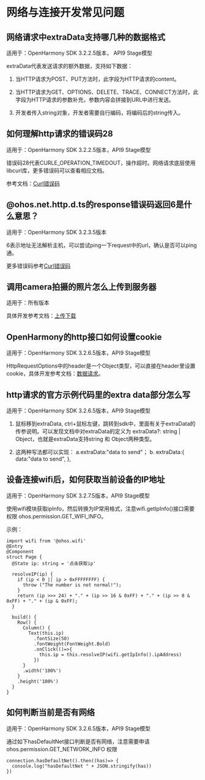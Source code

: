 # 网络与连接开发常见问题

## 网络请求中extraData支持哪几种的数据格式

适用于：OpenHarmony SDK 3.2.2.5版本， API9 Stage模型

extraData代表发送请求的额外数据，支持如下数据：

1. 当HTTP请求为POST、PUT方法时，此字段为HTTP请求的content。

2. 当HTTP请求为GET、OPTIONS、DELETE、TRACE、CONNECT方法时，此字段为HTTP请求的参数补充，参数内容会拼接到URL中进行发送。

3. 开发者传入string对象，开发者需要自行编码，将编码后的string传入。

## 如何理解http请求的错误码28

适用于：OpenHarmony SDK 3.2.2.5版本，API9 Stage模型

错误码28代表CURLE_OPERATION_TIMEDOUT，操作超时。网络请求底层使用libcurl库，更多错误码可以查看相应文档。

参考文档：[Curl错误码](https://curl.se/libcurl/c/libcurl-errors.html)

## \@ohos.net.http.d.ts的response错误码返回6是什么意思？

适用于：OpenHarmony SDK 3.2.3.5版本

6表示地址无法解析主机，可以尝试ping一下request中的url，确认是否可以ping通。

更多错误码参考[Curl错误码](https://curl.se/libcurl/c/libcurl-errors.html)

## 调用camera拍摄的照片怎么上传到服务器

适用于：所有版本

具体开发参考文档：[上传下载](https://gitee.com/openharmony/app_samples/tree/master/Network/UploadDownload)

## OpenHarmony的http接口如何设置cookie

适用于：OpenHarmony SDK 3.2.6.5版本，API9 Stage模型

HttpRequestOptions中的header是一个Object类型，可以直接在header里设置cookie，具体开发参考文档：[数据请求](../reference/apis/js-apis-http.md#request)。

## http请求的官方示例代码里的extra data部分怎么写

适用于：OpenHarmony SDK 3.2.6.5版本，API9 Stage模型

1. 鼠标移到extraData, ctrl+鼠标左键，跳转到sdk中，里面有关于extraData的传参说明。可以发现文档中对extraData的定义为 extraData?: string | Object，也就是extraData支持string 和 Object两种类型。

2. 这两种写法都可以实现：
  a.extraData:"data to send"；
  b. extraData:{ data:"data to send", },

## 设备连接wifi后，如何获取当前设备的IP地址

适用于：OpenHarmony SDK 3.2.7.5版本，API9 Stage模型

使用wifi模块获取ipInfo，然后转换为IP常用格式，注意wifi.getIpInfo()接口需要权限 ohos.permission.GET_WIFI_INFO。

示例：

  
```
import wifi from '@ohos.wifi'
@Entry
@Component
struct Page {
  @State ip: string = '点击获取ip'

  resolveIP(ip) {
    if (ip < 0 || ip > 0xFFFFFFFF) {
      throw ("The number is not normal!");
    }
    return (ip >>> 24) + "." + (ip >> 16 & 0xFF) + "." + (ip >> 8 & 0xFF) + "." + (ip & 0xFF);
  }

  build() {
    Row() {
      Column() {
        Text(this.ip)
          .fontSize(50)
          .fontWeight(FontWeight.Bold)
          .onClick(()=>{
            this.ip = this.resolveIP(wifi.getIpInfo().ipAddress)
          })
      }
      .width('100%')
    }
    .height('100%')
  }
}
```

## 如何判断当前是否有网络

适用于：OpenHarmony SDK 3.2.6.5版本，API9 Stage模型

通过如下hasDefaultNet接口判断是否有网络，注意需要申请 ohos.permission.GET_NETWORK_INFO 权限

  
```
connection.hasDefaultNet().then((has)=> {
  console.log("hasDefaultNet " + JSON.stringify(has))
})
```
